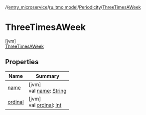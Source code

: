 //[entry_microservice](../../../../index.md)/[ru.itmo.model](../../index.md)/[Periodicity](../index.md)/[ThreeTimesAWeek](index.md)

# ThreeTimesAWeek

[jvm]\
[ThreeTimesAWeek](index.md)

## Properties

| Name | Summary |
|---|---|
| [name](../../-weekday/-sun/index.md#-372974862%2FProperties%2F-1216412040) | [jvm]<br>val [name](../../-weekday/-sun/index.md#-372974862%2FProperties%2F-1216412040): [String](https://kotlinlang.org/api/core/kotlin-stdlib/kotlin/-string/index.html) |
| [ordinal](../../-weekday/-sun/index.md#-739389684%2FProperties%2F-1216412040) | [jvm]<br>val [ordinal](../../-weekday/-sun/index.md#-739389684%2FProperties%2F-1216412040): [Int](https://kotlinlang.org/api/core/kotlin-stdlib/kotlin/-int/index.html) |
